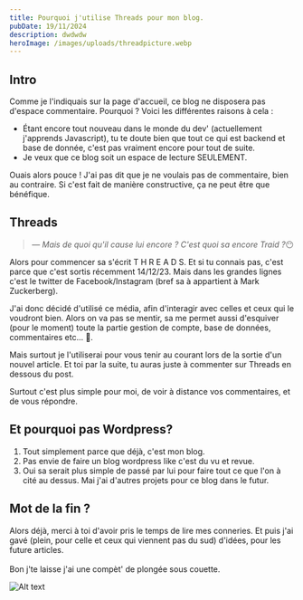 ```yaml
---
title: Pourquoi j'utilise Threads pour mon blog.
pubDate: 19/11/2024
description: dwdwdw
heroImage: /images/uploads/threadpicture.webp
---
```

## Intro


Comme je l'indiquais sur la page d'accueil, ce blog ne disposera pas d'espace commentaire. Pourquoi ? Voici les différentes raisons à cela :



* Étant encore tout nouveau dans le monde du dev' (actuellement j'apprends Javascript), tu te doute bien que tout ce qui est backend et base de donnée, c'est pas vraiment encore pour tout de suite.
* Je veux que ce blog soit un espace de lecture SEULEMENT.

Ouais alors pouce ! J'ai pas dit que je ne voulais pas de commentaire, bien au contraire. Si c'est fait de manière constructive, ça ne peut être que bénéfique.

## Threads

> — <cite>Mais de quoi qu'il cause lui encore ? C'est quoi sa encore Traid ?</cite>😶

Alors pour commencer sa s'écrit T H R E A D S. Et si tu connais pas, c'est parce que c'est sortis récemment 14/12/23. Mais dans les grandes lignes c'est le twitter de Facebook/Instagram (bref sa à appartient à Mark Zuckerberg).

J'ai donc décidé d'utilisé ce média, afin d'interagir avec celles et ceux qui le voudront bien. Alors on va pas se mentir, sa me permet aussi d'esquiver (pour le moment) toute la partie gestion de compte, base de données, commentaires etc... 🤣.

Mais surtout je l'utiliserai pour vous tenir au courant lors de la sortie d'un nouvel article. Et toi par la suite, tu auras juste à commenter sur Threads en dessous du post.

Surtout c'est plus simple pour moi, de voir à distance vos commentaires, et de vous répondre. 

## Et pourquoi pas Wordpress?

1. Tout simplement parce que déjà, c'est mon blog.
2. Pas envie de faire un blog wordpress like c'est du vu et revue.
3. Oui sa serait plus simple de passé par lui pour faire tout ce que l'on à cité au dessus. Mai j'ai d'autres projets pour ce blog dans le futur.

## Mot de la fin ?

Alors déjà, merci à toi d'avoir pris le temps de lire mes conneries. Et puis j'ai gavé (plein, pour celle et ceux qui viennent pas du sud) d'idées, pour les future articles.\
\
Bon j'te laisse j'ai une compèt' de plongée sous couette.

![Alt text](https://i.giphy.com/media/v1.Y2lkPTc5MGI3NjExejhkZ3Q3c3RsMnpieW1nYTltZnNvaGZvY2w4Z3RzMmR0cGhocGNreiZlcD12MV9pbnRlcm5hbF9naWZfYnlfaWQmY3Q9Zw/mkhMTALnrYRLnuoe5P/giphy.gif)
